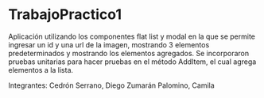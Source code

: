 # TrabajoPractico1

Aplicación utilizando los componentes flat list y modal en la que se permite ingresar un id y una url de la imagen, mostrando 3 elementos predeterminados y mostrando los elementos agregados.
Se incorporaron pruebas unitarias para hacer pruebas en el método AddItem, el cual agrega elementos a la lista.

Integrantes:
Cedrón Serrano, Diego
Zumarán Palomino, Camila
